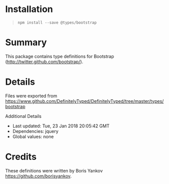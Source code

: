 # Installation
> `npm install --save @types/bootstrap`

# Summary
This package contains type definitions for Bootstrap (http://twitter.github.com/bootstrap/).

# Details
Files were exported from https://www.github.com/DefinitelyTyped/DefinitelyTyped/tree/master/types/bootstrap

Additional Details
 * Last updated: Tue, 23 Jan 2018 20:05:42 GMT
 * Dependencies: jquery
 * Global values: none

# Credits
These definitions were written by Boris Yankov <https://github.com/borisyankov>.
